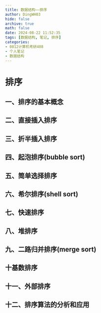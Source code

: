 ```yaml
---
title: 数据结构——排序
author: DingWH03
hide: false
archive: true
math: false
date: 2024-08-22 11:52:35
tags: [数据结构, 笔记, 排序]
categories: 
- 0812计算机考研408
- 个人笔记
- 数据结构
---
```

# 排序

## 一、排序的基本概念

## 二、直接插入排序

## 三、折半插入排序

## 四、起泡排序(bubble sort)

## 五、简单选择排序

## 六、希尔排序(shell sort)

## 七、快速排序

## 八、堆排序

## 九、二路归并排序(merge sort)

## 十基数排序

## 十一、外部排序

## 十二、排序算法的分析和应用
